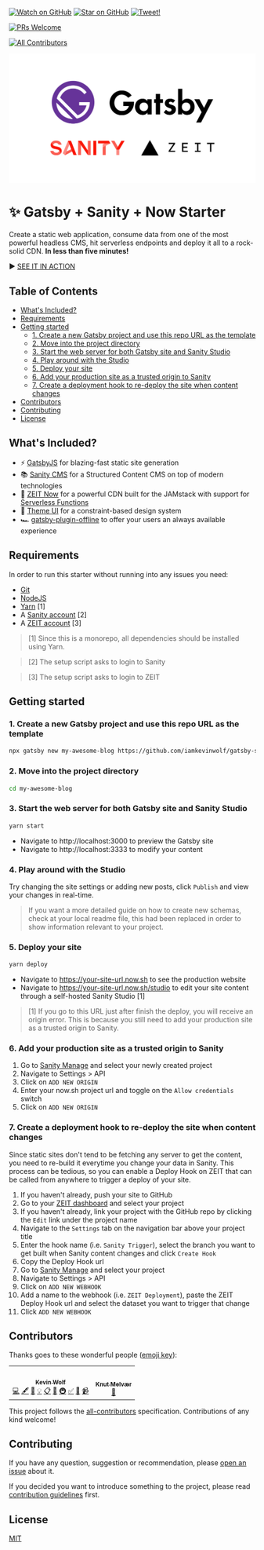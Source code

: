 [![Watch on GitHub](https://img.shields.io/github/watchers/iamkevinwolf/gatsby-sanity-now-starter.svg?style=social)](https://github.com/iamkevinwolf/gatsby-sanity-now-starter/watchers)
[![Star on GitHub](https://img.shields.io/github/stars/iamkevinwolf/gatsby-sanity-now-starter.svg?style=social)](https://github.com/iamkevinwolf/gatsby-sanity-now-starter/stargazers)
[![Tweet!](https://img.shields.io/twitter/url/https/github.com/iamkevinwolf/gatsby-sanity-now-starter.svg?style=social)](https://twitter.com/intent/tweet?text=Check%20out%20the%20Gatsby%20+%20Sanity%20+%20Now%20Starter.%20Create%20an%20ultrafast%20website%2C%20with%20a%20solid%20CMS%20and%20serve%20it%20through%20a%20rock-solid%20CDN%20via%20ZEIT%20Now.%20https%3A//github.com/iamkevinwolf/gatsby-sanity-now-starter)

[![PRs Welcome](https://img.shields.io/badge/PRs-welcome-brightgreen.svg?style=flat-square)](http://makeapullrequest.com)

<!-- ALL-CONTRIBUTORS-BADGE:START - Do not remove or modify this section -->

[![All Contributors](https://img.shields.io/badge/all_contributors-2-orange.svg?style=flat-square)](#contributors-)

<!-- ALL-CONTRIBUTORS-BADGE:END -->

<p align="center">
  <img src="./setup/assets/cover.png" alt="Gatsby + Sanity + Now Starter" />
</p>

# ✨ Gatsby + Sanity + Now Starter

Create a static web application, consume data from one of the most powerful headless CMS, hit serverless endpoints and deploy it all to a rock-solid CDN. **In less than five minutes!**

▶️ [SEE IT IN ACTION](https://drive.google.com/open?id=12dkuETnnzawGr9BUbW_h6OnJBWY94az8)

## Table of Contents

<!-- START doctoc generated TOC please keep comment here to allow auto update -->
<!-- DON'T EDIT THIS SECTION, INSTEAD RE-RUN doctoc TO UPDATE -->

- [What's Included?](#whats-included)
- [Requirements](#requirements)
- [Getting started](#getting-started)
  - [1. Create a new Gatsby project and use this repo URL as the template](#1-create-a-new-gatsby-project-and-use-this-repo-url-as-the-template)
  - [2. Move into the project directory](#2-move-into-the-project-directory)
  - [3. Start the web server for both Gatsby site and Sanity Studio](#3-start-the-web-server-for-both-gatsby-site-and-sanity-studio)
  - [4. Play around with the Studio](#4-play-around-with-the-studio)
  - [5. Deploy your site](#5-deploy-your-site)
  - [6. Add your production site as a trusted origin to Sanity](#6-add-your-production-site-as-a-trusted-origin-to-sanity)
  - [7. Create a deployment hook to re-deploy the site when content changes](#7-create-a-deployment-hook-to-re-deploy-the-site-when-content-changes)
- [Contributors](#contributors)
- [Contributing](#contributing)
- [License](#license)

<!-- END doctoc generated TOC please keep comment here to allow auto update -->

## What's Included?

- ⚡️ [GatsbyJS](https://gatsbyjs.org) for blazing-fast static site generation
- 📚 [Sanity CMS](https://theme-ui.com) for a Structured Content CMS on top of modern technologies
- 🚀 [ZEIT Now](https://zeit.co) for a powerful CDN built for the JAMstack with support for [Serverless Functions](https://zeit.co/docs/v2/serverless-functions/introduction/)
- 🎨 [Theme UI](https://theme-ui.com) for a constraint-based design system
- 🏎 [gatsby-plugin-offline](https://www.gatsbyjs.org/packages/gatsby-plugin-offline/) to offer your users an always available experience

## Requirements

In order to run this starter without running into any issues you need:

- [Git](https://git-scm.com)
- [NodeJS](https://nodejs.org)
- [Yarn](https://yarnpkg.com) [1]
- A [Sanity account](https://sanity.io) [2]
- A [ZEIT account](https://zeit.co) [3]

> [1] Since this is a monorepo, all dependencies should be installed using Yarn.

> [2] The setup script asks to login to Sanity

> [3] The setup script asks to login to ZEIT

## Getting started

### 1. Create a new Gatsby project and use this repo URL as the template

```sh
npx gatsby new my-awesome-blog https://github.com/iamkevinwolf/gatsby-sanity-now-starter
```

### 2. Move into the project directory

```sh
cd my-awesome-blog
```

### 3. Start the web server for both Gatsby site and Sanity Studio

```sh
yarn start
```

- Navigate to http://localhost:3000 to preview the Gatsby site
- Navigate to http://localhost:3333 to modify your content

### 4. Play around with the Studio

Try changing the site settings or adding new posts, click `Publish` and view your changes in real-time.

> If you want a more detailed guide on how to create new schemas, check at your local readme file, this had been replaced in order to show information relevant to your project.

### 5. Deploy your site

```sh
yarn deploy
```

- Navigate to https://your-site-url.now.sh to see the production website
- Navigate to https://your-site-url.now.sh/studio to edit your site content through a self-hosted Sanity Studio [1]

> [1] If you go to this URL just after finish the deploy, you will receive an origin error. This is because you still need to add your production site as a trusted origin to Sanity.

### 6. Add your production site as a trusted origin to Sanity

1. Go to [Sanity Manage](https://manage.sanity.io) and select your newly created project
2. Navigate to Settings > API
3. Click on `ADD NEW ORIGIN`
4. Enter your now.sh project url and toggle on the `Allow credentials` switch
5. Click on `ADD NEW ORIGIN`

### 7. Create a deployment hook to re-deploy the site when content changes

Since static sites don't tend to be fetching any server to get the content, you need to re-build it everytime you change your data in Sanity. This process can be tedious, so you can enable a Deploy Hook on ZEIT that can be called from anywhere to trigger a deploy of your site.

1. If you haven't already, push your site to GitHub
2. Go to your [ZEIT dashboard](https://zeit.co/dashboard) and select your project
3. If you haven't already, link your project with the GitHub repo by clicking the `Edit` link under the project name
4. Navigate to the `Settings` tab on the navigation bar above your project title
5. Enter the hook name (i.e. `Sanity Trigger`), select the branch you want to get built when Sanity content changes and click `Create Hook`
6. Copy the Deploy Hook url
7. Go to [Sanity Manage](https://manage.sanity.io) and select your project
8. Navigate to Settings > API
9. Click on `ADD NEW WEBHOOK`
10. Add a name to the webhook (i.e. `ZEIT Deployment`), paste the ZEIT Deploy Hook url and select the dataset you want to trigger that change
11. Click `ADD NEW WEBHOOK`

## Contributors

Thanks goes to these wonderful people ([emoji key](https://allcontributors.org/docs/en/emoji-key)):

<!-- ALL-CONTRIBUTORS-LIST:START - Do not remove or modify this section -->
<!-- prettier-ignore-start -->
<!-- markdownlint-disable -->
<table>
  <tr>
    <td align="center"><a href="https://kevinwolf.me"><img src="https://avatars2.githubusercontent.com/u/3157426?v=4" width="100px;" alt=""/><br /><sub><b>Kevin Wolf</b></sub></a><br /><a href="https://github.com/iamkevinwolf/gatsby-sanity-now-starter/commits?author=iamkevinwolf" title="Code">💻</a> <a href="#content-iamkevinwolf" title="Content">🖋</a> <a href="https://github.com/iamkevinwolf/gatsby-sanity-now-starter/commits?author=iamkevinwolf" title="Documentation">📖</a> <a href="#example-iamkevinwolf" title="Examples">💡</a> <a href="#eventOrganizing-iamkevinwolf" title="Event Organizing">📋</a> <a href="#ideas-iamkevinwolf" title="Ideas, Planning, & Feedback">🤔</a> <a href="#infra-iamkevinwolf" title="Infrastructure (Hosting, Build-Tools, etc)">🚇</a> <a href="#tutorial-iamkevinwolf" title="Tutorials">✅</a> <a href="#talk-iamkevinwolf" title="Talks">📢</a> <a href="#video-iamkevinwolf" title="Videos">📹</a></td>
    <td align="center"><a href="https://www.knutmelvaer.no/"><img src="https://avatars0.githubusercontent.com/u/1131579?v=4" width="100px;" alt=""/><br /><sub><b>Knut Melvær</b></sub></a><br /><a href="#ideas-kmelve" title="Ideas, Planning, & Feedback">🤔</a></td>
  </tr>
</table>

<!-- markdownlint-enable -->
<!-- prettier-ignore-end -->

<!-- ALL-CONTRIBUTORS-LIST:END -->

This project follows the [all-contributors](https://github.com/all-contributors/all-contributors) specification. Contributions of any kind welcome!

## Contributing

If you have any question, suggestion or recommendation, please [open an issue](issues/new) about it.

If you decided you want to introduce something to the project, please read [contribution guidelines](./CONTRIBUTING.md) first.

## License

[MIT](/LICENSE)
